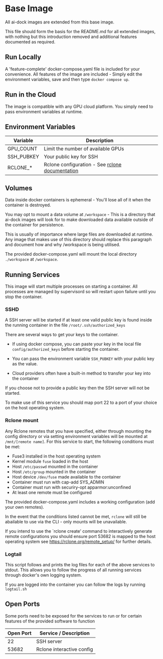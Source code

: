 # Base Image

All ai-dock images are extended from this base image.

This file should form the basis for the README.md for all extended images, with nothing but this introduction removed and additional features documented as required.

## Run Locally

A 'feature-complete' docker-compose.yaml file is included for your convenience. All features of the image are included - Simply edit the environment variables, save and then type `docker compose up`.

## Run in the Cloud

The image is compatible with any GPU cloud platform. You simply need to pass environment variables at runtime.

## Environment Variables

| Variable            | Description |
| ------------------- | ----------- |
| GPU_COUNT           | Limit the number of available GPUs |
| SSH_PUBKEY          | Your public key for SSH |
| RCLONE_*            | Rclone configuration - See [rclone documentation](https://rclone.org/docs/#config-file) |


## Volumes

Data inside docker containers is ephemeral - You'll lose all of it when the container is destroyed.

You may opt to mount a data volume at `/workspace` - This is a directory that ai-dock images will look for to make downloaded data available outside of the container for persistence. 

This is usually of importance where large files are downloaded at runtime.  Any image that makes use of this directory should replace this paragraph and document how and why /workspace is being utilised.

The provided docker-compose.yaml will mount the local directory `./workspace` at `/workspace`.

## Running Services

This image will start multiple processes on starting a container. All processes are managed by supervisord so will restart upon failure until you stop the container.

### SSHD

A SSH server will be started if at least one valid public key is found inside the running container in the file `/root/.ssh/authorized_keys`

There are several ways to get your keys to the container.

- If using docker compose, you can paste your key in the local file `config/authorized_keys` before starting the container.
 
- You can pass the environment variable `SSH_PUBKEY` with your public key as the value.

- Cloud providers often have a built-in method to transfer your key into the container

If you choose not to provide a public key then the SSH server will not be started.

To make use of this service you should map port 22 to a port of your choice on the host operating system.

### Rclone mount

Any Rclone remotes that you have specified, either through mounting the config directory or via setting environment variables will be mounted at `/mnt/[remote name]`. For this service to start, the following conditions must be met:

- Fuse3 installed in the host operating system
- Kernel module `fuse` loaded in the host
- Host `/etc/passwd` mounted in the container
- Host `/etc/group` mounted in the container
- Host device `/dev/fuse` made available to the container
- Container must run with cap-add SYS_ADMIN
- Container must run with securiry-opt apparmor:unconfined
- At least one remote must be configured

The provided docker-compose.yaml includes a working configuration (add your own remotes).

In the event that the conditions listed cannot be met, `rclone` will still be abailable to use via the CLI - only mounts will be unavailable.

If you intend to use the `rclone create' command to interactively generate remote configurations you should ensure port 53682 is mapped to the host operating system see https://rclone.org/remote_setup/ for further details.

### Logtail

This script follows and prints the log files for each of the above services to stdout. This allows you to follow the progress of all running services through docker's own logging system.

If you are logged into the container you can follow the logs by running `logtail.sh`

## Open Ports

Some ports need to be exposed for the services to run or for certain features of the provided software to function


| Open Port           | Service / Description |
| ------------------- | --------------------- |
| 22                  | SSH server            |
| 53682               | Rclone interactive config |